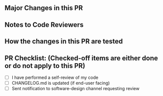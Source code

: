 ## Major Changes in this PR

## Notes to Code Reviewers

## How the changes in this PR are tested

## PR Checklist: (Checked-off items are either done or do not apply to this PR)
 
- [ ] I have performed a self-review of my code
- [ ] CHANGELOG.md is updated (if end-user facing)
- [ ] Sent notification to software-design channel requesting review
